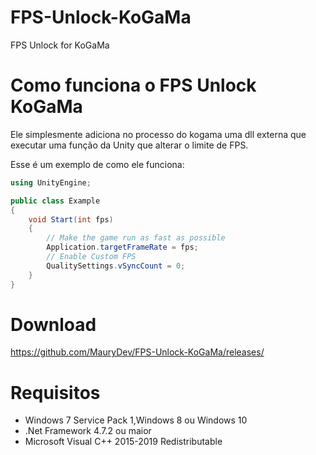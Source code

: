 # FPS-Unlock-KoGaMa
FPS Unlock for KoGaMa

# Como funciona o FPS Unlock KoGaMa

Ele simplesmente adiciona no processo do kogama uma dll externa que executar uma função da Unity que alterar o limite de FPS.

Esse é um exemplo de como ele funciona:
```cs
using UnityEngine;

public class Example
{
    void Start(int fps)
    {
        // Make the game run as fast as possible
        Application.targetFrameRate = fps;
        // Enable Custom FPS
        QualitySettings.vSyncCount = 0;
    }
}
```

# Download

https://github.com/MauryDev/FPS-Unlock-KoGaMa/releases/

# Requisitos

- Windows 7 Service Pack 1,Windows 8 ou Windows 10
- .Net Framework 4.7.2 ou maior
- Microsoft Visual C++ 2015-2019 Redistributable
